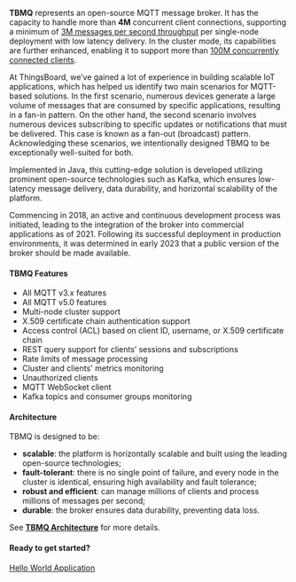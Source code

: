 
**TBMQ** represents an open-source MQTT message broker. It has the capacity to handle more than **4M** concurrent client connections, 
supporting a minimum of [3M messages per second throughput](/docs/mqtt-broker/reference/3m-throughput-single-node-performance-test/) per single-node deployment 
with low latency delivery. 
In the cluster mode, its capabilities are further enhanced, 
enabling it to support more than [100M concurrently connected clients](/docs/mqtt-broker/reference/100m-connections-performance-test/).

At ThingsBoard, we’ve gained a lot of experience in building scalable IoT applications, which has helped us identify two main scenarios for MQTT-based solutions. 
In the first scenario, numerous devices generate a large volume of messages that are consumed by specific applications, resulting in a fan-in pattern.
On the other hand, the second scenario involves numerous devices subscribing to specific updates or notifications that must be delivered. 
This case is known as a fan-out (broadcast) pattern. 
Acknowledging these scenarios, we intentionally designed TBMQ to be exceptionally well-suited for both.

Implemented in Java, this cutting-edge solution is developed utilizing prominent open-source technologies such as Kafka, 
which ensures low-latency message delivery, data durability, and horizontal scalability of the platform.

Commencing in 2018, an active and continuous development process was initiated, leading to the integration of the broker into commercial applications as of 2021. 
Following its successful deployment in production environments, it was determined in early 2023 that a public version of the broker should be made available.

#### TBMQ Features

* All MQTT v3.x features
* All MQTT v5.0 features
* Multi-node cluster support
* X.509 certificate chain authentication support
* Access control (ACL) based on client ID, username, or X.509 certificate chain
* REST query support for clients’ sessions and subscriptions
* Rate limits of message processing
* Cluster and clients' metrics monitoring
* Unauthorized clients
* MQTT WebSocket client
* Kafka topics and consumer groups monitoring

#### Architecture

TBMQ is designed to be:

* **scalable**: the platform is horizontally scalable and built using the leading open-source technologies;
* **fault-tolerant**: there is no single point of failure, and every node in the cluster is identical, ensuring high availability and fault tolerance;
* **robust and efficient**: can manage millions of clients and process millions of messages per second;
* **durable**: the broker ensures data durability, preventing data loss.

See [**TBMQ Architecture**](/docs/mqtt-broker/architecture) for more details.

#### Ready to get started?

<p><a href="/docs/mqtt-broker/getting-started/" class="button">Hello World Application</a></p>

